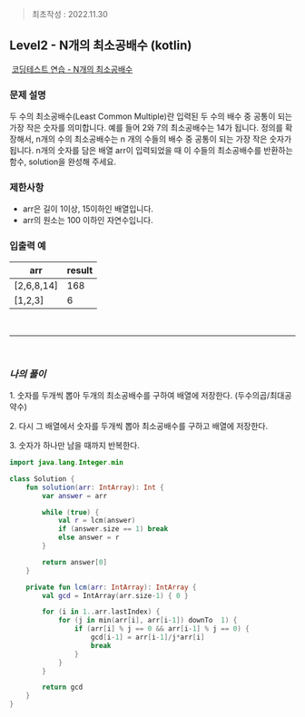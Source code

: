 > 최초작성 : 2022.11.30

## ******Level2 - N개의 최소공배수**** (kotlin)**

 [코딩테스트 연습 - N개의 최소공배수](https://school.programmers.co.kr/learn/courses/30/lessons/12953)

### **문제 설명**
두 수의 최소공배수(Least Common Multiple)란 입력된 두 수의 배수 중 공통이 되는 가장 작은 숫자를 의미합니다. 예를 들어 2와 7의 최소공배수는 14가 됩니다. 정의를 확장해서, n개의 수의 최소공배수는 n 개의 수들의 배수 중 공통이 되는 가장 작은 숫자가 됩니다. n개의 숫자를 담은 배열 arr이 입력되었을 때 이 수들의 최소공배수를 반환하는 함수, solution을 완성해 주세요.

### **제한사항**
- arr은 길이 1이상, 15이하인 배열입니다.
- arr의 원소는 100 이하인 자연수입니다.

### **​입출력 예**
| arr        | result |
|------------|--------|
| [2,6,8,14] | 168    |
| [1,2,3]    | 6      |


<br>

---

<br>

### _**나의 풀이**_

1\. 숫자를 두개씩 뽑아 두개의 최소공배수를 구하여 배열에 저장한다. (두수의곱/최대공약수)

2\. 다시 그 배열에서 숫자를 두개씩 뽑아 최소공배수를 구하고 배열에 저장한다.

3\. 숫자가 하나만 남을 때까지 반복한다.


```kt
import java.lang.Integer.min

class Solution {
    fun solution(arr: IntArray): Int {
        var answer = arr

        while (true) {
            val r = lcm(answer)
            if (answer.size == 1) break
            else answer = r
        }

        return answer[0]
    }

    private fun lcm(arr: IntArray): IntArray {
        val gcd = IntArray(arr.size-1) { 0 }

        for (i in 1..arr.lastIndex) {
            for (j in min(arr[i], arr[i-1]) downTo  1) {
                if (arr[i] % j == 0 && arr[i-1] % j == 0) {
                    gcd[i-1] = arr[i-1]/j*arr[i]
                    break
                }
            }
        }

        return gcd
    }
}
```